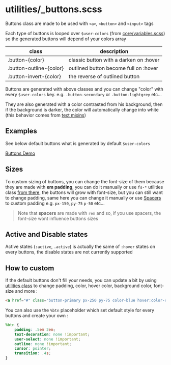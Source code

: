 # utilities/_buttons.scss

Buttons class are made to be used with `<a>`, `<button>` and `<input>` tags

Each type of buttons is looped over `$user-colors` (from [core/variables.scss](guide/core/variables)) so the generated buttons will depend of your colors array

| class                    | description                            |
| ------------------------ | -------------------------------------- |
| .button-{color}          | classic button with a darken on :hover |
| .button-outline-{color} | outlined button become full on :hover  |
| .button-invert-{color}   | the reverse of outlined button         |

Buttons are generated with above classes and you can change "color" with every `$user-colors` key. e.g. `.button-secondary` or `.button-lightgrey` etc...

They are also generated with a color contrasted from his background, then if the background is darker, the color will automatically change into white (this behavior comes from [text mixins](guide/mixins/text.md?id=text-contrast))

## Examples

See below default buttons what is generated by default `$user-colors`

[Buttons Demo](https://codepen.io/ThPrGanesha/full/yLOdbYm ':include :type=iframe width=100% height=660px')

## Sizes

To custom sizing of buttons, you can change the font-size of them because they are made with **em padding**, you can do it manually or use `fs-*` utilities class [from there](guide/utilities/text.md), the buttons will grow with font-size, but you can still want to change padding, same here you can change it manually or use [Spacers](guide/utilities/spacers.md) to custom padding e.g. `px-150`, `py-75` `p-50` etc...

> Note that **spacers** are made with `rem` and so, if you use spacers, the font-size wont influence buttons sizes

## Active and Disable states

Active states (`:active`, `.active`) is actually the same of `:hover` states on every buttons, the disable states are not currently supported

## How to custom

If the default buttons don't fill your needs, you can update a bit by using [utilities class](guide/utilities) to change padding, color, hover color, background color, font-size and more :

```html
<a href="#" class="button-primary px-250 py-75 color-blue hover:color-red fs-18">button</a>
```

You can also use the `%btn` placeholder which set default style for every buttons and create your own :

```scss
%btn {
	padding: .5em 2em;
	text-decoration: none !important;
	user-select: none !important;
	outline: none !important;
	cursor: pointer;
	transition: .4s;
}
```